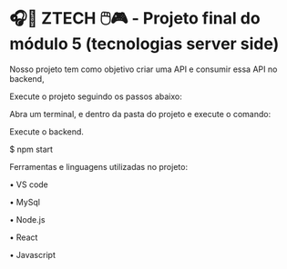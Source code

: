 #   🎧📱 ZTECH 🖱️🎮 - Projeto final do módulo 5 (tecnologias server side)

Nosso projeto tem como objetivo criar uma API e consumir essa API no backend,



Execute o projeto seguindo os passos abaixo: 

Abra um terminal, e dentro da pasta do projeto e execute o comando:


Execute o backend. 

$ npm start



Ferramentas e linguagens utilizadas no projeto:

• VS code 

• MySql 

• Node.js 

• React

• Javascript  


